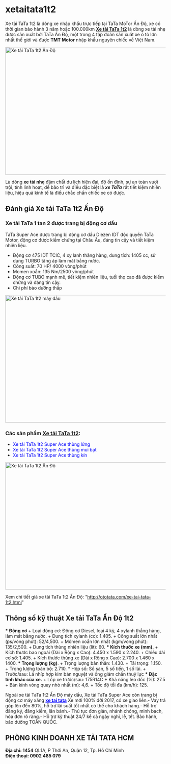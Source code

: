 # xetaitata1t2
Xe tải TaTa 1t2 là dòng xe nhập khẩu trực tiếp tại TaTa MoTor Ấn Độ, xe có thời gian bảo hành 3 năm hoặc 100.000km
<strong><a href="http://ototata.com/xe-tai-tata-1t2.html" target="_blank" rel="noopener">Xe tải TaTa 1t2</a></strong> là dòng xe tải nhẹ được sản xuất bởi TaTa Ấn Độ, một trong 4 tập đoàn sản xuất xe ô tô lớn nhất thế giới và được <strong>TMT Motor</strong> nhập khẩu nguyên chiếc về Việt Nam.

<img class="size-full wp-image-154 aligncenter" src="https://xetaitata.files.wordpress.com/2017/11/xe-tai-tata-1t2-may-dau.jpg" alt="Xe tải TaTa 1t2 Ấn Độ" width="601" height="400" />

Là dòng <strong>xe tải nhẹ</strong> đậm chất du lịch hiện đại, độ ổn định, sự an toàn vượt trội, tính linh hoạt, dễ bảo trì và điều đặc biệt là <strong><em>xe TaTa</em></strong> rất tiết kiệm nhiên liệu, hiệu quả kinh tế là điều chắc chắn chiếc xe có được.
<h2>Đánh giá Xe tải TaTa 1t2 Ấn Độ</h2>
<h3>Xe tải TaTa 1 tan 2 được trang bị động cơ dầu</h3>
TaTa Super Ace được trang bị động cơ dầu Diezen IDT độc quyền TaTa Motor, động cơ được kiểm chứng tại Châu Âu, đáng tin cậy và tiết kiệm nhiên liệu.
<ul>
 	<li>Động cơ 475 IDT TCIC, 4 xy lanh thẳng hàng, dung tích: 1405 cc, sử dụng TURBO tăng áp làm mát bằng nước.</li>
 	<li>Công suất: 70 HP/ 4000 vòng/phút</li>
 	<li>Momen xoắn: 135 Nm/2500 vòng/phút</li>
 	<li>Động cơ TUBO mạnh mẽ, tiết kiệm nhiên liệu, tuổi thọ cao đã được kiểm chứng và đáng tin cậy.</li>
 	<li>Chi phí bảo dưỡng thấp</li>
</ul>
<img class="aligncenter wp-image-155 size-full" src="https://xetaitata.files.wordpress.com/2017/11/xe-tai-tata-1-tan-2-thung-2m6.jpg" alt="Xe tải TaTa 1t2 máy dầu" width="602" height="400" />
<h3>Các sản phẩm <a href="http://ototata.com/xe-tai-tata-1t2.html" target="_blank" rel="noopener">Xe tải TaTa 1t2</a>:</h3>
<ul>
 	<li><span style="color: #0000ff;">Xe tải TaTa 1t2 Super Ace thùng lửng</span></li>
 	<li><span style="color: #0000ff;">Xe tải TaTa 1t2 Super Ace thùng mui bạt</span></li>
 	<li><span style="color: #0000ff;">Xe tải TaTa 1t2 Super Ace thùng kín</span></li>
</ul>
<img class="size-full wp-image-156 aligncenter" src="https://xetaitata.files.wordpress.com/2017/11/xe-tai-tata-an-do.jpg" alt="Xe tải TaTa 1t2 Ấn Độ" width="600" height="399" />

Xem chi tiết giá xe tải TaTa 1t2 Ấn Độ: "http://ototata.com/xe-tai-tata-1t2.html"
<h2>Thông số kỹ thuật Xe tải TaTa Ấn Độ 1t2</h2>
<strong>* Động cơ</strong>
+ Loại động cơ: Động cơ Diesel, loại 4 kỳ, 4 xylanh thẳng hàng, làm mát bằng nước.
+ Dung tích xylanh (cc): 1.405.
+ Công suất lớn nhất (ps/vòng phút): 52/4,500.
+ Mômen xoắn lớn nhất (kgm/vòng phút): 135/2,500.
+ Dung tích thùng nhiên liệu (lít): 60.
<strong>* Kích thước xe (mm).</strong>
+ Kích thước bao ngoài (Dài x Rộng x Cao): 4.450 x 1.590 x 2.240.
+ Chiều dài cơ sở: 1.405.
+ Kích thước thùng xe (Dài x Rộng x Cao): 2.700 x 1.460 x 1400.
<strong>* Trọng lượng (kg)</strong>.
+ Trọng lượng bản thân: 1.430.
+ Tải trọng: 1.150.
+ Trọng lượng toàn bộ: 2.710.
* Hộp số: Số sàn, 5 số tiến, 1 số lùi.
+ Trước/sau: Lá nhíp hợp kim bán nguyệt và ống giảm chấn thuỷ lực
<strong>* Đặc tính khác của xe.</strong>
+ Lốp xe trước/sau: 175R14C
+ Khả năng leo dốc (%): 27.5
+ Bán kính vòng quay nhỏ nhất (m): 4,6.
+ Tốc độ tối đa (km/h): 125.

Ngoài xe tải TaTa 1t2 Ấn Độ máy dầu, Xe tải TaTa Super Ace còn trang bị động cơ máy xăng <span style="color: #0000ff;"><strong><a style="color: #0000ff;" href="http://ototata.com/san-pham/xe-tai-tata">xe tai tata</a></strong></span>
Xe mới 100% đời 2017, có xe giao liền.- Vay trả góp lên đến 80%, hỗ trợ lãi suất tốt nhất có thể cho khách hàng.- Hỗ trợ đăng ký, đăng kiểm, lăn bánh.- Thủ tục đơn giản, nhánh chóng, minh bạch, hóa đơn rõ ràng.- Hỗ trợ kỹ thuật 24/7 kể cả ngày nghỉ, lễ, tết. Bảo hành, bảo dưỡng TOÀN QUỐC.
<h2>PHÒNG KINH DOANH XE TẢI TATA HCM</h2>
<div><strong>Địa chỉ: 1454</strong> QL1A, P Thới An, Quận 12, Tp. Hồ Chí Minh</div>
<strong>Điện thoại: 0902 485 079</strong>
